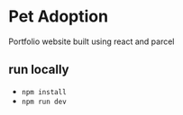 # Pet Adoption

Portfolio website built using react and parcel

## run locally

- `npm install`
- `npm run dev`

